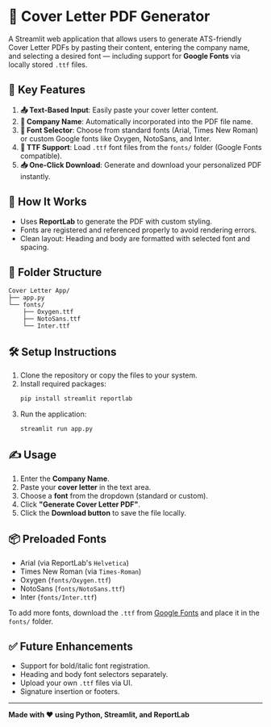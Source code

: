# 📄 Cover Letter PDF Generator

A Streamlit web application that allows users to generate ATS-friendly Cover Letter PDFs by pasting their content, entering the company name, and selecting a desired font — including support for **Google Fonts** via locally stored `.ttf` files.

## 🚀 Key Features

1. **📤 Text-Based Input**: Easily paste your cover letter content.
2. **🏢 Company Name**: Automatically incorporated into the PDF file name.
3. **🎨 Font Selector**: Choose from standard fonts (Arial, Times New Roman) or custom Google fonts like Oxygen, NotoSans, and Inter.
4. **📁 TTF Support**: Load `.ttf` font files from the `fonts/` folder (Google Fonts compatible).
5. **📥 One-Click Download**: Generate and download your personalized PDF instantly.

## 🧠 How It Works

- Uses **ReportLab** to generate the PDF with custom styling.
- Fonts are registered and referenced properly to avoid rendering errors.
- Clean layout: Heading and body are formatted with selected font and spacing.

## 📁 Folder Structure

```
Cover Letter App/
├── app.py
└── fonts/
    ├── Oxygen.ttf
    ├── NotoSans.ttf
    └── Inter.ttf
```

## 🛠️ Setup Instructions

1. Clone the repository or copy the files to your system.
2. Install required packages:
   ```bash
   pip install streamlit reportlab
   ```
3. Run the application:
   ```bash
   streamlit run app.py
   ```

## ✍️ Usage

1. Enter the **Company Name**.
2. Paste your **cover letter** in the text area.
3. Choose a **font** from the dropdown (standard or custom).
4. Click **"Generate Cover Letter PDF"**.
5. Click the **Download button** to save the file locally.

## 📦 Preloaded Fonts

- Arial (via ReportLab's `Helvetica`)
- Times New Roman (via `Times-Roman`)
- Oxygen (`fonts/Oxygen.ttf`)
- NotoSans (`fonts/NotoSans.ttf`)
- Inter (`fonts/Inter.ttf`)

To add more fonts, download the `.ttf` from [Google Fonts](https://fonts.google.com) and place it in the `fonts/` folder.

## ✅ Future Enhancements

- Support for bold/italic font registration.
- Heading and body font selectors separately.
- Upload your own `.ttf` files via UI.
- Signature insertion or footers.

---

**Made with ❤️ using Python, Streamlit, and ReportLab**
